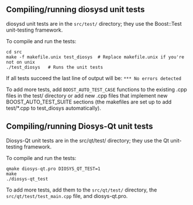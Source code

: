 Compiling/running diosysd unit tests
------------------------------------

diosysd unit tests are in the `src/test/` directory; they
use the Boost::Test unit-testing framework.

To compile and run the tests:

	cd src
	make -f makefile.unix test_diosys  # Replace makefile.unix if you're not on unix
	./test_diosys   # Runs the unit tests

If all tests succeed the last line of output will be:
`*** No errors detected`

To add more tests, add `BOOST_AUTO_TEST_CASE` functions to the existing
.cpp files in the test/ directory or add new .cpp files that
implement new BOOST_AUTO_TEST_SUITE sections (the makefiles are
set up to add test/*.cpp to test_diosys automatically).


Compiling/running Diosys-Qt unit tests
---------------------------------------

Diosys-Qt unit tests are in the src/qt/test/ directory; they
use the Qt unit-testing framework.

To compile and run the tests:

	qmake diosys-qt.pro DIOSYS_QT_TEST=1
	make
	./diosys-qt_test

To add more tests, add them to the `src/qt/test/` directory,
the `src/qt/test/test_main.cpp` file, and diosys-qt.pro.
